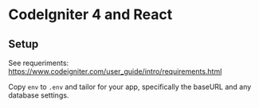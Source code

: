 # CodeIgniter 4 and React

## Setup

See requeriments: https://www.codeigniter.com/user_guide/intro/requirements.html

Copy `env` to `.env` and tailor for your app, specifically the baseURL and any database settings.


